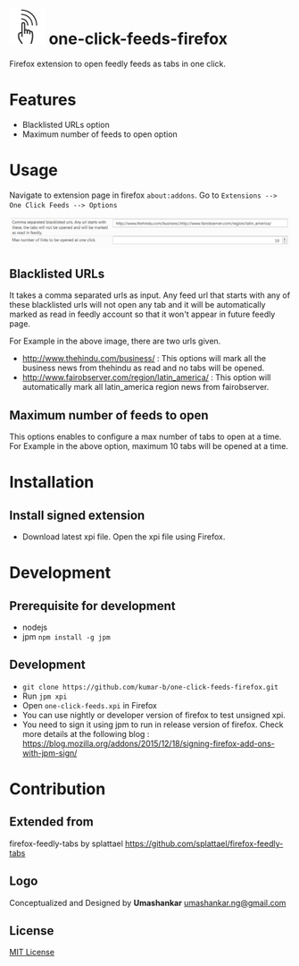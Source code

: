 # ![One click feeds icon](data/images/One-click-feeds-64X64.png)  one-click-feeds-firefox
Firefox extension to open feedly feeds as tabs in one click.

# Features
  * Blacklisted URLs option
  * Maximum number of feeds to open option
# Usage
Navigate to extension page in firefox `about:addons`. Go to `Extensions --> One Click Feeds --> Options`

![One click feeds options](extra/Options.png)

## Blacklisted URLs
It takes a comma separated urls as input. Any feed url that starts with any of these blacklisted urls will not open any tab and it will be automatically marked as read in feedly account so that it won't appear in future feedly page.

For Example in the above image, there are two urls given.
  * http://www.thehindu.com/business/
  : This options will mark all the business news from thehindu as read and no tabs will be opened.
  * http://www.fairobserver.com/region/latin_america/
  : This option will automatically mark all latin_america region news from fairobserver.

## Maximum number of feeds to open
This options enables to configure a max number of tabs to open at a time. For Example in the above option, maximum 10 tabs will be opened at a time.


# Installation

## Install signed extension
* Download latest xpi file. Open the xpi file using Firefox.

# Development

## Prerequisite for development
* nodejs
* jpm `npm install -g jpm`

## Development
  * `git clone https://github.com/kumar-b/one-click-feeds-firefox.git`
  * Run `jpm xpi`
  * Open `one-click-feeds.xpi` in Firefox
  * You can use nightly or developer version of firefox to test unsigned xpi.
  * You need to sign it using jpm to run in release version of firefox. Check more details at the following blog : https://blog.mozilla.org/addons/2015/12/18/signing-firefox-add-ons-with-jpm-sign/

# Contribution

## Extended from
firefox-feedly-tabs by splattael
https://github.com/splattael/firefox-feedly-tabs

## Logo
Conceptualized and Designed by **Umashankar**
[umashankar.ng@gmail.com](mailto:umashankar.ng@gmail.com)

## License

[MIT License](LICENSE.txt)